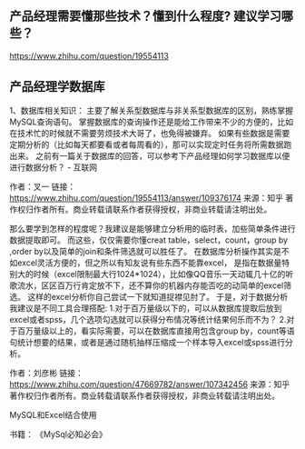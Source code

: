 ## 产品经理需要懂那些技术？懂到什么程度? 建议学习哪些？
https://www.zhihu.com/question/19554113

## 产品经理学数据库

1、数据库相关知识：
主要了解关系型数据库与非关系型数据库的区别，熟练掌握MySQL查询语句。
掌握数据库的查询操作还是能给工作带来不少的方便的，比如在技术忙的时候就不需要劳烦技术大哥了，也免得被嫌弃。
如果有些数据是需要定期分析的（比如每天都要看或者每周看的），那可以实现定时任务将所需数据跑出来。
之前有一篇关于数据库的回答，可以参考下产品经理如何学习数据库以便进行数据分析？ - 互联网

作者：叉一
链接：https://www.zhihu.com/question/19554113/answer/109376174
来源：知乎
著作权归作者所有。商业转载请联系作者获得授权，非商业转载请注明出处。

那么要学到怎样的程度呢？我建议是能够建立分析用的临时表，加些简单条件进行数据提取即可。
而这些，仅仅需要你懂creat table，select，count，group by ,order by以及简单的join和条件筛选就可以胜任了。
在数据库分析操作其实是不如excel灵活方便的，但之所以有知友说有些东西不能靠excel，
是指在数据量特别大的时候（excel限制最大行1024*1024），比如像QQ音乐一天动辄几十亿的听歌流水，区区百万行肯定放不下，还不算你的机器内存能否吃的动简单的excel筛选。
这样的excel分析你自己尝试一下就知道捉襟见肘了。
于是，对于数据分析我建议是不同工具合理搭配:
1.对于百万量级以下的，可以从数据库提取后放到excel或者spss，几个选项勾选就可以获得分布情况等统计结果何乐而不为？
2.对于百万量级以上的，看实际需要，可以在数据库直接用包含group by，count等语句统计想要的结果，或者是通过随机抽样压缩成一个样本导入excel或spss进行分析。

作者：刘彦彬
链接：https://www.zhihu.com/question/47669782/answer/107342456
来源：知乎
著作权归作者所有。商业转载请联系作者获得授权，非商业转载请注明出处。

MySQL和Excel结合使用

书籍：
《MySql必知必会》
